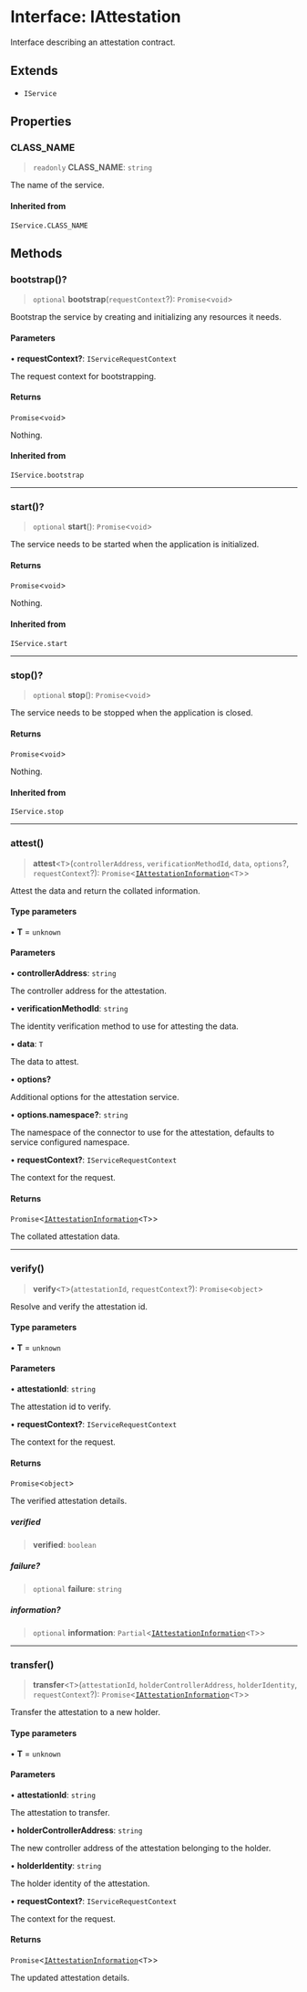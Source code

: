 # Interface: IAttestation

Interface describing an attestation contract.

## Extends

- `IService`

## Properties

### CLASS\_NAME

> `readonly` **CLASS\_NAME**: `string`

The name of the service.

#### Inherited from

`IService.CLASS_NAME`

## Methods

### bootstrap()?

> `optional` **bootstrap**(`requestContext`?): `Promise`\<`void`\>

Bootstrap the service by creating and initializing any resources it needs.

#### Parameters

• **requestContext?**: `IServiceRequestContext`

The request context for bootstrapping.

#### Returns

`Promise`\<`void`\>

Nothing.

#### Inherited from

`IService.bootstrap`

***

### start()?

> `optional` **start**(): `Promise`\<`void`\>

The service needs to be started when the application is initialized.

#### Returns

`Promise`\<`void`\>

Nothing.

#### Inherited from

`IService.start`

***

### stop()?

> `optional` **stop**(): `Promise`\<`void`\>

The service needs to be stopped when the application is closed.

#### Returns

`Promise`\<`void`\>

Nothing.

#### Inherited from

`IService.stop`

***

### attest()

> **attest**\<`T`\>(`controllerAddress`, `verificationMethodId`, `data`, `options`?, `requestContext`?): `Promise`\<[`IAttestationInformation`](IAttestationInformation.md)\<`T`\>\>

Attest the data and return the collated information.

#### Type parameters

• **T** = `unknown`

#### Parameters

• **controllerAddress**: `string`

The controller address for the attestation.

• **verificationMethodId**: `string`

The identity verification method to use for attesting the data.

• **data**: `T`

The data to attest.

• **options?**

Additional options for the attestation service.

• **options.namespace?**: `string`

The namespace of the connector to use for the attestation, defaults to service configured namespace.

• **requestContext?**: `IServiceRequestContext`

The context for the request.

#### Returns

`Promise`\<[`IAttestationInformation`](IAttestationInformation.md)\<`T`\>\>

The collated attestation data.

***

### verify()

> **verify**\<`T`\>(`attestationId`, `requestContext`?): `Promise`\<`object`\>

Resolve and verify the attestation id.

#### Type parameters

• **T** = `unknown`

#### Parameters

• **attestationId**: `string`

The attestation id to verify.

• **requestContext?**: `IServiceRequestContext`

The context for the request.

#### Returns

`Promise`\<`object`\>

The verified attestation details.

##### verified

> **verified**: `boolean`

##### failure?

> `optional` **failure**: `string`

##### information?

> `optional` **information**: `Partial`\<[`IAttestationInformation`](IAttestationInformation.md)\<`T`\>\>

***

### transfer()

> **transfer**\<`T`\>(`attestationId`, `holderControllerAddress`, `holderIdentity`, `requestContext`?): `Promise`\<[`IAttestationInformation`](IAttestationInformation.md)\<`T`\>\>

Transfer the attestation to a new holder.

#### Type parameters

• **T** = `unknown`

#### Parameters

• **attestationId**: `string`

The attestation to transfer.

• **holderControllerAddress**: `string`

The new controller address of the attestation belonging to the holder.

• **holderIdentity**: `string`

The holder identity of the attestation.

• **requestContext?**: `IServiceRequestContext`

The context for the request.

#### Returns

`Promise`\<[`IAttestationInformation`](IAttestationInformation.md)\<`T`\>\>

The updated attestation details.
